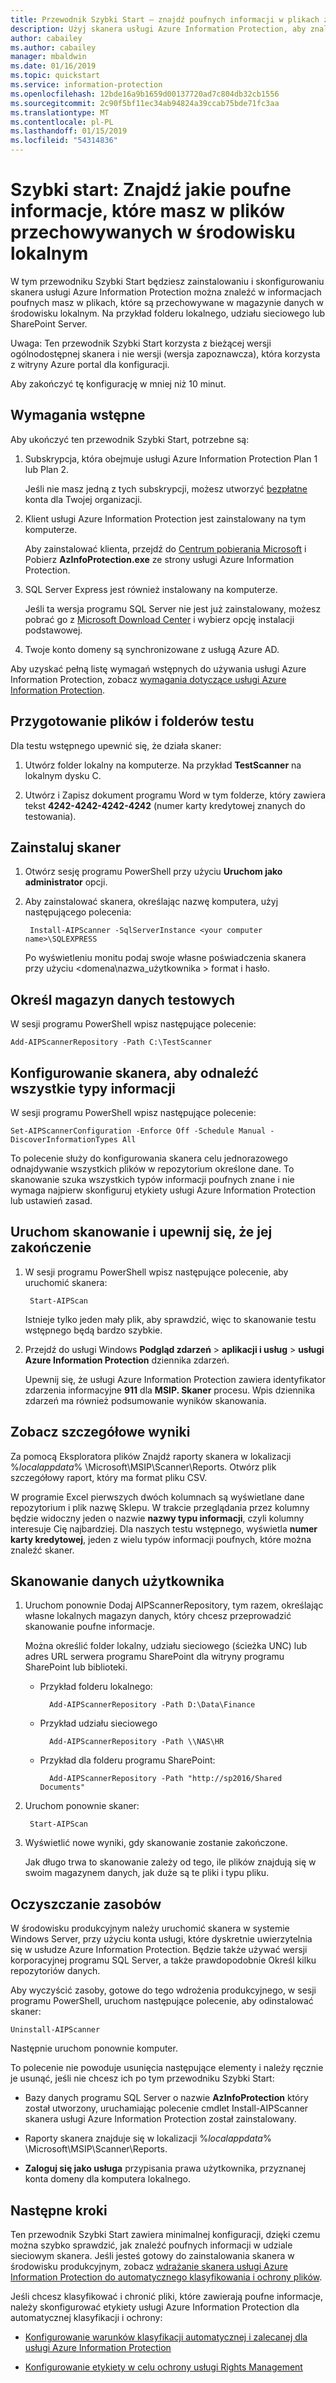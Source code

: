 ```yaml
---
title: Przewodnik Szybki Start — znajdź poufnych informacji w plikach za pomocą skanera usługi Azure Information Protection — AIP
description: Użyj skanera usługi Azure Information Protection, aby znaleźć jakich informacji poufnych, masz w plików przechowywanych w środowisku lokalnym.
author: cabailey
ms.author: cabailey
manager: mbaldwin
ms.date: 01/16/2019
ms.topic: quickstart
ms.service: information-protection
ms.openlocfilehash: 12bde16a9b1659d00137720ad7c804db32cb1556
ms.sourcegitcommit: 2c90f5bf11ec34ab94824a39ccab75bde71fc3aa
ms.translationtype: MT
ms.contentlocale: pl-PL
ms.lasthandoff: 01/15/2019
ms.locfileid: "54314836"
---
```

# <a name="quickstart-find-what-sensitive-information-you-have-in-files-stored-on-premises"></a>Szybki start: Znajdź jakie poufne informacje, które masz w plików przechowywanych w środowisku lokalnym

W tym przewodniku Szybki Start będziesz zainstalowaniu i skonfigurowaniu skanera usługi Azure Information Protection można znaleźć w informacjach poufnych masz w plikach, które są przechowywane w magazynie danych w środowisku lokalnym. Na przykład folderu lokalnego, udziału sieciowego lub SharePoint Server.

Uwaga: Ten przewodnik Szybki Start korzysta z bieżącej wersji ogólnodostępnej skanera i nie wersji (wersja zapoznawcza), która korzysta z witryny Azure portal dla konfiguracji.

Aby zakończyć tę konfigurację w mniej niż 10 minut.

## <a name="prerequisites"></a>Wymagania wstępne

Aby ukończyć ten przewodnik Szybki Start, potrzebne są:

1. Subskrypcja, która obejmuje usługi Azure Information Protection Plan 1 lub Plan 2.
    
    Jeśli nie masz jedną z tych subskrypcji, możesz utworzyć [bezpłatne](https://portal.office.com/Signup/Signup.aspx?OfferId=87dd2714-d452-48a0-a809-d2f58c4f68b7) konta dla Twojej organizacji.

2. Klient usługi Azure Information Protection jest zainstalowany na tym komputerze. 
    
    Aby zainstalować klienta, przejdź do [Centrum pobierania Microsoft](https://www.microsoft.com/en-us/download/details.aspx?id=53018) i Pobierz **AzInfoProtection.exe** ze strony usługi Azure Information Protection.
    
3. SQL Server Express jest również instalowany na komputerze.
    
    Jeśli ta wersja programu SQL Server nie jest już zainstalowany, możesz pobrać go z [Microsoft Download Center](https://www.microsoft.com/en-us/sql-server/sql-server-editions-express) i wybierz opcję instalacji podstawowej.

4. Twoje konto domeny są synchronizowane z usługą Azure AD.

Aby uzyskać pełną listę wymagań wstępnych do używania usługi Azure Information Protection, zobacz [wymagania dotyczące usługi Azure Information Protection](requirements.md).

## <a name="prepare-a-test-folder-and-file"></a>Przygotowanie plików i folderów testu

Dla testu wstępnego upewnić się, że działa skaner:

1. Utwórz folder lokalny na komputerze. Na przykład **TestScanner** na lokalnym dysku C.

2. Utwórz i Zapisz dokument programu Word w tym folderze, który zawiera tekst **4242-4242-4242-4242** (numer karty kredytowej znanych do testowania).

## <a name="install-the-scanner"></a>Zainstaluj skaner

1. Otwórz sesję programu PowerShell przy użyciu **Uruchom jako administrator** opcji.

2. Aby zainstalować skanera, określając nazwę komputera, użyj następującego polecenia:
    
        Install-AIPScanner -SqlServerInstance <your computer name>\SQLEXPRESS
    
    Po wyświetleniu monitu podaj swoje własne poświadczenia skanera przy użyciu \<domena\nazwa_użytkownika > format i hasło. 

## <a name="specify-your-test-data-store"></a>Określ magazyn danych testowych

W sesji programu PowerShell wpisz następujące polecenie:

    Add-AIPScannerRepository -Path C:\TestScanner

## <a name="configure-the-scanner-to-discover-all-information-types"></a>Konfigurowanie skanera, aby odnaleźć wszystkie typy informacji

W sesji programu PowerShell wpisz następujące polecenie:

    Set-AIPScannerConfiguration -Enforce Off -Schedule Manual -DiscoverInformationTypes All

To polecenie służy do konfigurowania skanera celu jednorazowego odnajdywanie wszystkich plików w repozytorium określone dane. To skanowanie szuka wszystkich typów informacji poufnych znane i nie wymaga najpierw skonfiguruj etykiety usługi Azure Information Protection lub ustawień zasad.

## <a name="start-the-scan-and-confirm-it-finished"></a>Uruchom skanowanie i upewnij się, że jej zakończenie

1. W sesji programu PowerShell wpisz następujące polecenie, aby uruchomić skanera:
    
        Start-AIPScan
    
    Istnieje tylko jeden mały plik, aby sprawdzić, więc to skanowanie testu wstępnego będą bardzo szybkie. 

2. Przejdź do usługi Windows **Podgląd zdarzeń** > **aplikacji i usług** > **usługi Azure Information Protection** dziennika zdarzeń. 
    
    Upewnij się, że usługi Azure Information Protection zawiera identyfikator zdarzenia informacyjne **911** dla **MSIP. Skaner** procesu. Wpis dziennika zdarzeń ma również podsumowanie wyników skanowania.

## <a name="see-detailed-results"></a>Zobacz szczegółowe wyniki

Za pomocą Eksploratora plików Znajdź raporty skanera w lokalizacji %*localappdata*% \Microsoft\MSIP\Scanner\Reports. Otwórz plik szczegółowy raport, który ma format pliku CSV.

W programie Excel pierwszych dwóch kolumnach są wyświetlane dane repozytorium i plik nazwę Sklepu. W trakcie przeglądania przez kolumny będzie widoczny jeden o nazwie **nazwy typu informacji**, czyli kolumny interesuje Cię najbardziej. Dla naszych testu wstępnego, wyświetla **numer karty kredytowej**, jeden z wielu typów informacji poufnych, które można znaleźć skaner.

## <a name="scan-your-own-data"></a>Skanowanie danych użytkownika

1. Uruchom ponownie Dodaj AIPScannerRepository, tym razem, określając własne lokalnych magazyn danych, który chcesz przeprowadzić skanowanie poufne informacje. 
    
    Można określić folder lokalny, udziału sieciowego (ścieżka UNC) lub adres URL serwera programu SharePoint dla witryny programu SharePoint lub biblioteki. 
    
    - Przykład folderu lokalnego:
        
            Add-AIPScannerRepository -Path D:\Data\Finance
    
    - Przykład udziału sieciowego
        
            Add-AIPScannerRepository -Path \\NAS\HR
    
    - Przykład dla folderu programu SharePoint:
        
            Add-AIPScannerRepository -Path "http://sp2016/Shared Documents"

2. Uruchom ponownie skaner:
    
        Start-AIPScan

3. Wyświetlić nowe wyniki, gdy skanowanie zostanie zakończone. 
    
    Jak długo trwa to skanowanie zależy od tego, ile plików znajdują się w swoim magazynem danych, jak duże są te pliki i typu pliku. 

## <a name="clean-up-resources"></a>Oczyszczanie zasobów

W środowisku produkcyjnym należy uruchomić skanera w systemie Windows Server, przy użyciu konta usługi, które dyskretnie uwierzytelnia się w usłudze Azure Information Protection. Będzie także używać wersji korporacyjnej programu SQL Server, a także prawdopodobnie Określ kilku repozytoriów danych. 

Aby wyczyścić zasoby, gotowe do tego wdrożenia produkcyjnego, w sesji programu PowerShell, uruchom następujące polecenie, aby odinstalować skaner:

    Uninstall-AIPScanner

Następnie uruchom ponownie komputer.

To polecenie nie powoduje usunięcia następujące elementy i należy ręcznie je usunąć, jeśli nie chcesz ich po tym przewodniku Szybki Start:

- Bazy danych programu SQL Server o nazwie **AzInfoProtection** który został utworzony, uruchamiając polecenie cmdlet Install-AIPScanner skanera usługi Azure Information Protection został zainstalowany. 

- Raporty skanera znajduje się w lokalizacji %*localappdata*% \Microsoft\MSIP\Scanner\Reports.

- **Zaloguj się jako usługa** przypisania prawa użytkownika, przyznanej konta domeny dla komputera lokalnego.


## <a name="next-steps"></a>Następne kroki

Ten przewodnik Szybki Start zawiera minimalnej konfiguracji, dzięki czemu można szybko sprawdzić, jak znaleźć poufnych informacji w udziale sieciowym skanera. Jeśli jesteś gotowy do zainstalowania skanera w środowisku produkcyjnym, zobacz [wdrażanie skanera usługi Azure Information Protection do automatycznego klasyfikowania i ochrony plików](deploy-aip-scanner.md).

Jeśli chcesz klasyfikować i chronić pliki, które zawierają poufne informacje, należy skonfigurować etykiety usługi Azure Information Protection dla automatycznej klasyfikacji i ochrony:

- [Konfigurowanie warunków klasyfikacji automatycznej i zalecanej dla usługi Azure Information Protection](configure-policy-classification.md)

- [Konfigurowanie etykiety w celu ochrony usługi Rights Management](configure-policy-protection.md)